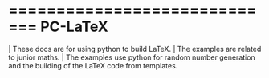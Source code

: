 =============================
PC-LaTeX
=============================

| These docs are for using python to build LaTeX.
| The examples are related to junior maths.
| The examples use python for random number generation and the building of the LaTeX code from templates.



